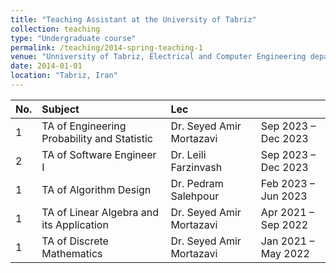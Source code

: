 ```yaml
---
title: "Teaching Assistant at the University of Tabriz"
collection: teaching
type: "Undergraduate course"
permalink: /teaching/2014-spring-teaching-1
venue: "Unniversity of Tabriz, Electrical and Computer Engineering department"
date: 2014-01-01
location: "Tabriz, Iran"
---
```


| No. | Subject | Lec | |
| :--- | :--- | :--- | :--- |
| 1 | TA of Engineering Probability and Statistic | Dr. Seyed Amir Mortazavi | Sep 2023 – Dec 2023 | 
| 2 | TA of Software Engineer I | Dr. Leili Farzinvash | Sep 2023 – Dec 2023 | 
| 1 | TA of Algorithm Design | Dr. Pedram Salehpour | Feb 2023 – Jun 2023 | 
| 1 | TA of Linear Algebra and its Application | Dr. Seyed Amir Mortazavi | Apr 2021 – Sep 2022 | 
| 1 | TA of Discrete Mathematics | Dr. Seyed Amir Mortazavi | Jan 2021 – May 2022 | 